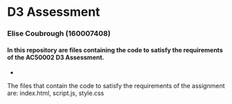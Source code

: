 # D3 Assessment
### Elise Coubrough (160007408)

#### In this repository are files containing the code to satisfy the requirements of the AC50002 D3 Assessment. 

- 
The files that contain the code to satisfy the requirements of the assignment are:
  index.html,
  script.js,
  style.css

